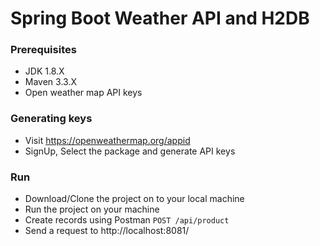 # Spring Boot Weather API and H2DB

### Prerequisites
  * JDK 1.8.X
  * Maven 3.3.X
  * Open weather map API keys
  
### Generating keys
  * Visit https://openweathermap.org/appid
  * SignUp, Select the package and generate API keys

### Run 
  * Download/Clone the project on to your local machine
  * Run the project on your machine
  * Create records using Postman 
      ```POST /api/product```
  * Send a request to http://localhost:8081/
